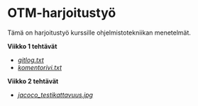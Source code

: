 # OTM-harjoitustyö

Tämä on harjoitustyö kurssille ohjelmistotekniikan menetelmät.

**Viikko 1 tehtävät**

* [*gitlog.txt*](https://github.com/apndx/otm-harjoitustyo/blob/master/laskarit/viikko1/gitlog.txt)
* [*komentorivi.txt*](https://github.com/apndx/otm-harjoitustyo/blob/master/laskarit/viikko1/komentorivi.txt)

**Viikko 2 tehtävät**

* [*jacoco_testikattavuus.jpg*](https://github.com/apndx/otm-harjoitustyo/blob/master/laskarit/viikko2/jacoco_testikattavuus.jpg)

